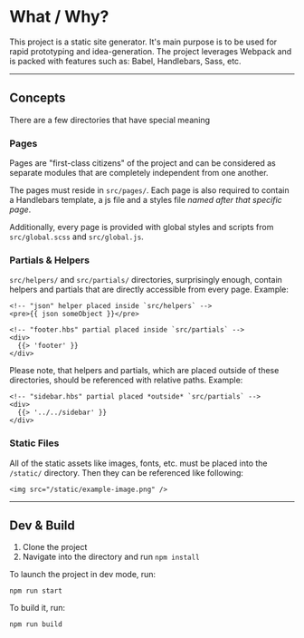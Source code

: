 # What / Why?

This project is a static site generator. It's main purpose is to be used for rapid prototyping and idea-generation. The project leverages Webpack and is packed with features such as: Babel, Handlebars, Sass, etc.

---

## Concepts

There are a few directories that have special meaning

### Pages 

Pages are "first-class citizens" of the project and can be considered as separate modules that are completely independent from one another. 

The pages must reside in `src/pages/`. Each page is also required to contain a Handlebars template, a js file and a styles file *named after that specific page*.

Additionally, every page is provided with global styles and scripts from `src/global.scss` and `src/global.js`.

### Partials & Helpers

`src/helpers/` and `src/partials/` directories, surprisingly enough, contain helpers and partials that are directly accessible from every page. Example:

    <!-- "json" helper placed inside `src/helpers` -->
    <pre>{{ json someObject }}</pre>

    <!-- "footer.hbs" partial placed inside `src/partials` -->
    <div>
      {{> 'footer' }}
    </div>

Please note, that helpers and partials, which are placed outside of these directories, should be referenced with relative paths. Example:

    <!-- "sidebar.hbs" partial placed *outside* `src/partials` -->
    <div>
      {{> '../../sidebar' }}
    </div>

### Static Files

All of the static assets like images, fonts, etc. must be placed into the `/static/` directory. Then they can be referenced like following:

    <img src="/static/example-image.png" />

---

## Dev & Build

1. Clone the project
2. Navigate into the directory and run `npm install`

To launch the project in dev mode, run: 

    npm run start

To build it, run:

    npm run build
